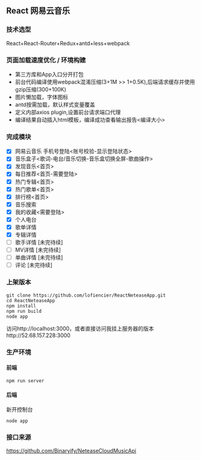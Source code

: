 ## React 网易云音乐

### 技术选型
React+React-Router+Redux+antd+less+webpack

### 页面加载速度优化 / 环境构建
- 第三方库和App入口分开打包
- 前台代码编译使用webpack混淆压缩(3+1M >> 1+0.5K),后端请求缓存并使用gzip压缩(300+100K)
- 图片懒加载，字体图标
- antd按需加载，默认样式变量覆盖
- 定义内部axios plugin,设置前台请求端口代理
- 编译结果自动插入html模板，编译成功查看输出报告<编译大小>




### 完成模块
- [x] 网易云音乐 手机号登陆<账号校验-显示登陆状态>
- [x] 音乐盒子<歌词-电台/音乐切换-音乐盒切换全屏-歌曲操作>
- [x] 发现音乐<首页>
- [x] 每日推荐<首页-需要登陆>
- [x] 热门专辑<首页>
- [x] 热门歌单<首页>
- [x] 排行榜<首页>
- [x] 音乐搜索
- [x] 我的收藏<需要登陆>
- [x] 个人电台
- [x] 歌单详情
- [x] 专辑详情
- [ ] 歌手详情 [未完待续]
- [ ] MV详情 [未完待续]
- [ ] 单曲详情 [未完待续]
- [ ] 评论 [未完待续]

### 上架版本
```
git clone https://github.com/lofiencier/ReactNeteaseApp.git
cd ReactNeteaseApp
npm install
npm run build
node app
```
访问http://localhost:3000，或者直接访问我挂上服务器的版本http://52.68.157.228:3000

### 生产环境
#### 前端
```
npm run server
```
#### 后端

新开控制台

```
node app
```

### 接口来源
https://github.com/Binaryify/NeteaseCloudMusicApi